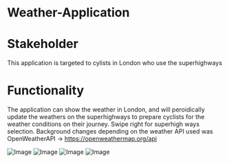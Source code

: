 # Weather-Application
# Stakeholder
This application is targeted to cylists in London who use the superhighways

# Functionality
The application can show the weather in London, and will peroidically update the weathers on the superhighways to prepare cyclists for the weather conditions on their journey.
Swipe right for superhigh ways selection.
Background changes depending on the weather
API used was OpenWeatherAPI -> https://openweathermap.org/api 


![Image](https://i.imgur.com/cuJgaTx.png)
![Image](https://i.imgur.com/Qk6ZJ32.png)
![Image](https://i.imgur.com/Chch62J.png)
![Image](https://i.imgur.com/Z8M83SL.png)
